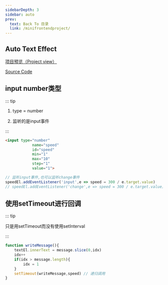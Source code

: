 ```yaml
---
sidebarDepth: 3
sidebar: auto
prev:
  text: Back To 目录
  link: /minifrontendproject/
---
```




## Auto Text Effect

[项目预览（Project view）](https://q10viking.github.io/Mini-FrontEnd-project/20%20Auto%20Text%20Effect/)

[Source Code](https://github.com/Q10Viking/Mini-FrontEnd-project/tree/main/20%20Auto%20Text%20Effect)

<common-progresson-snippet src="https://q10viking.github.io/Mini-FrontEnd-project/20%20Auto%20Text%20Effect/"/>

## input number类型

::: tip

1. type = number

2. 监听的是input事件

:::

```html
<input type="number"
            name="speed"
            id="speed"
            min="1"
            max="10"
            step="1"
            value="1">
```

```js
// 监听input事件,也可以监听change事件
speedEl.addEventListener('input',e => speed = 300 / e.target.value)
// speedEl.addEventListener('change',e => speed = 300 / e.target.value)
```



## 使用setTimeout进行回调

::: tip

只是用setTimeout而没有使用setInterval

:::



```js
function writeMessage(){
    textEl.innerText = message.slice(0,idx)
    idx++
    if(idx > message.length){
        idx = 1
    }
    setTimeout(writeMessage,speed) // 递归调用
}
```

